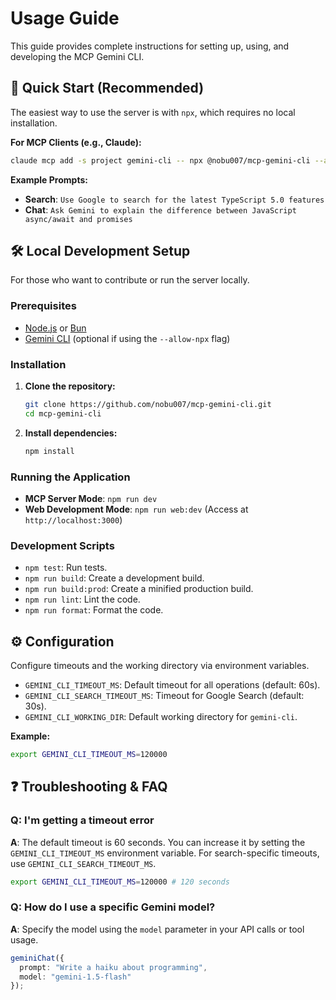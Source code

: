 # Usage Guide

This guide provides complete instructions for setting up, using, and developing the MCP Gemini CLI.

## 🚀 Quick Start (Recommended)

The easiest way to use the server is with `npx`, which requires no local installation.

**For MCP Clients (e.g., Claude):**

```bash
claude mcp add -s project gemini-cli -- npx @nobu007/mcp-gemini-cli --allow-npx
```

**Example Prompts:**

- **Search**: `Use Google to search for the latest TypeScript 5.0 features`
- **Chat**: `Ask Gemini to explain the difference between JavaScript async/await and promises`

## 🛠️ Local Development Setup

For those who want to contribute or run the server locally.

### Prerequisites

- [Node.js](https://nodejs.org) or [Bun](https://bun.sh)
- [Gemini CLI](https://github.com/google-gemini/gemini-cli) (optional if using the `--allow-npx` flag)

### Installation

1. **Clone the repository:**

    ```bash
    git clone https://github.com/nobu007/mcp-gemini-cli.git
    cd mcp-gemini-cli
    ```

2. **Install dependencies:**

    ```bash
    npm install
    ```

### Running the Application

- **MCP Server Mode**: `npm run dev`
- **Web Development Mode**: `npm run web:dev` (Access at `http://localhost:3000`)

### Development Scripts

- `npm test`: Run tests.
- `npm run build`: Create a development build.
- `npm run build:prod`: Create a minified production build.
- `npm run lint`: Lint the code.
- `npm run format`: Format the code.

## ⚙️ Configuration

Configure timeouts and the working directory via environment variables.

- `GEMINI_CLI_TIMEOUT_MS`: Default timeout for all operations (default: 60s).
- `GEMINI_CLI_SEARCH_TIMEOUT_MS`: Timeout for Google Search (default: 30s).
- `GEMINI_CLI_WORKING_DIR`: Default working directory for `gemini-cli`.

**Example:**

```bash
export GEMINI_CLI_TIMEOUT_MS=120000
```

## ❓ Troubleshooting & FAQ

### Q: I'm getting a timeout error

**A**: The default timeout is 60 seconds. You can increase it by setting the `GEMINI_CLI_TIMEOUT_MS` environment variable. For search-specific timeouts, use `GEMINI_CLI_SEARCH_TIMEOUT_MS`.

```bash
export GEMINI_CLI_TIMEOUT_MS=120000 # 120 seconds
```

### Q: How do I use a specific Gemini model?

**A**: Specify the model using the `model` parameter in your API calls or tool usage.

```typescript
geminiChat({
  prompt: "Write a haiku about programming",
  model: "gemini-1.5-flash"
});
```
